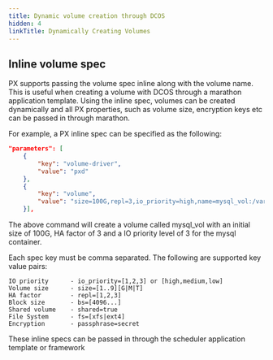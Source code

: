 ```yaml
---
title: Dynamic volume creation through DCOS
hidden: 4
linkTitle: Dynamically Creating Volumes
---
```


## Inline volume spec
PX supports passing the volume spec inline along with the volume name.  This is useful when creating a volume with DCOS through a marathon application template.  Using the inline spec, volumes can be created dynamically and all PX properties, such as volume size, encryption keys etc can be passed in through marathon.

For example, a PX inline spec can be specified as the following:

```json
"parameters": [
	{
		"key": "volume-driver",
		"value": "pxd"
	},
	{
		"key": "volume",
		"value": "size=100G,repl=3,io_priority=high,name=mysql_vol:/var/lib/mysql"
	}],
```

The above command will create a volume called mysql_vol with an initial size of 100G, HA factor of 3 and a IO priority level of 3 for the mysql container.

Each spec key must be comma separated.  The following are supported key value pairs:

```text
IO priority      - io_priority=[1,2,3] or [high,medium,low]
Volume size      - size=[1..9][G|M|T]
HA factor        - repl=[1,2,3]
Block size       - bs=[4096...]
Shared volume    - shared=true
File System      - fs=[xfs|ext4]
Encryption       - passphrase=secret
```

These inline specs can be passed in through the scheduler application template or framework
